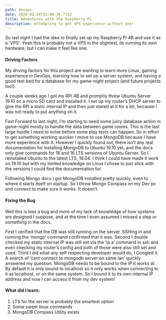 ```yaml
---
path: devops
date: 2020-02-24T23:08:36.716Z
title: Adventures with the Raspberry Pi
description: Attempting to get VPS experience without one!
---
```

So last night I had the idea to finally set up my Raspberry Pi 4B and use it as a 'VPS'. Yeah this is probably not a VPS in the slightest, its running its own hardware, but I can make it feel like one.

#### Driving Factors

My driving factors for this project are wanting to learn more Linux, gaining experience in DevOps, learning how to set up a server system, and having a good test bed for a database for my game-night project (and future projects too!).

A couple weeks ago I got my RPi 4B and promptly threw Ubuntu Server 19.10 on a micro SD card and installed it. I set up my router’s DHCP server to give the RPi a static internal IP and then just stared at it for a bit, because I was not ready to put anything on it.

Fast Forward to last night, I’m starting to need some juicy database action in game-night mostly to handle the data between game rooms. This is the last large hurdle I need to solve before some play tests can happen. So in effort to get something working quicker I move to use MongoDB because I have more experience with it. However I quickly found out, there isn’t any real documentation for installing MongoDB to Ubuntu 19.10 yet, and the docs only give commands for 18 and 16 LTS versions of Ubuntu Server. So I reinstalled Ubuntu to the latest LTS, 18.04. I think I could have made it work on 19.10 but with my limited knowledge on Linux I chose to just stick with the versions I could find the documentation for.

Following Mongo docs I got MongoDB installed pretty quickly, even to where it starts itself on startup. So I throw Mongo Compass on my Dev pc and connect to make sure it works. It doesn’t.

#### Fixing the Bug

Well this is less a bug and more of my lack of knowledge of how systems are designed I suppose, and at the time I even assumed I missed a step or something in the docs.

First I verified that the DB was still running on the server. SSHing in and running the ‘mongo’ command confirmed that it was. Second I double checked my static internal IP was still set via the ‘ip a’ command in ssh and even checking my router’s config and both of those were also still set and used. Third I did what any self respecting developer would do, I Googled it. A search of ‘cant connect to mongodb server on same lan’ quickly answered my question. MongoDB needs to be bound to the IP it works at. By default it is only bound to localhost so it only works when connecting to it as localhost, or on the same system. So I bound it to its own internal IP address and now I can access it from my dev system!

#### What did I learn:

1. LTS for the server is probably the smartest option
2. Some sweet linux commands
3. MongoDB Compass Utility exists
